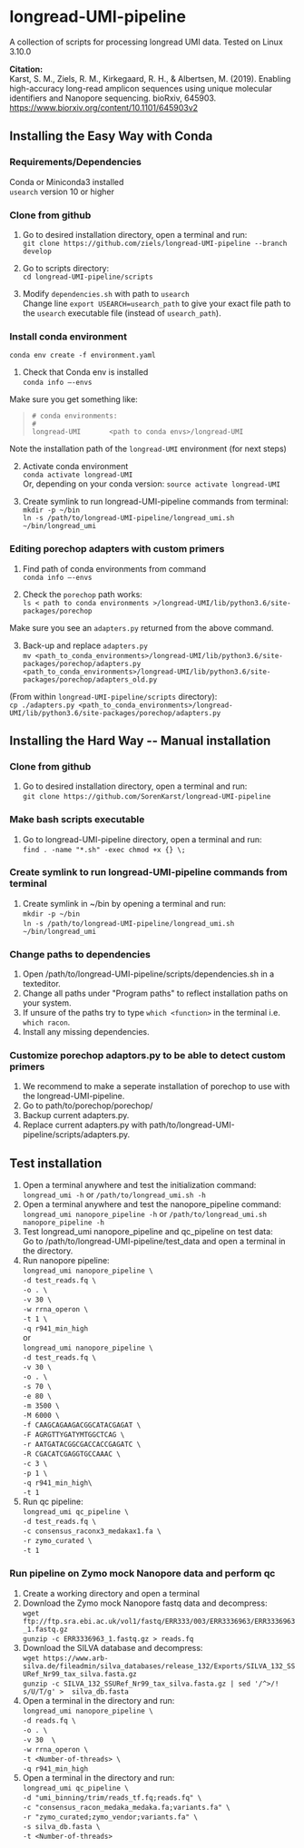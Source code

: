# longread-UMI-pipeline
A collection of scripts for processing longread UMI data.
Tested on Linux 3.10.0

<b> Citation: </b> \
Karst, S. M., Ziels, R. M., Kirkegaard, R. H., & Albertsen, M. (2019). Enabling high-accuracy long-read amplicon sequences using unique molecular identifiers and Nanopore sequencing. bioRxiv, 645903.
https://www.biorxiv.org/content/10.1101/645903v2

## Installing the Easy Way with Conda
### Requirements/Dependencies 
Conda or Miniconda3 installed  
`usearch` version 10 or higher

### Clone from github
1. Go to desired installation directory, open a terminal and run:  \
   `git clone https://github.com/ziels/longread-UMI-pipeline --branch develop`

2. Go to scripts directory: \
   `cd longread-UMI-pipeline/scripts`  

3. Modify `dependencies.sh` with path to `usearch`  
Change line `export USEARCH=usearch_path` to give your exact file path to the `usearch` executable file (instead of `usearch_path`). 

### Install conda environment 
   `conda env create -f environment.yaml`

1. Check that Conda env is installed \
   `conda info —-envs` 
   
Make sure you get something like: 

   > `# conda environments:`\
   > `#`\
   >  ` longread-UMI       <path to conda envs>/longread-UMI ` 
   
Note the installation path of the `longread-UMI` environment (for next steps)

2. Activate conda environment \
   `conda activate longread-UMI` \
   Or, depending on your conda version: `source activate longread-UMI`
    
3. Create symlink to run longread-UMI-pipeline commands from terminal:  
   `mkdir -p ~/bin`  
   `ln -s /path/to/longread-UMI-pipeline/longread_umi.sh ~/bin/longread_umi`
   
   
### Editing porechop adapters with custom primers
1. Find path of conda environments from command \
   `conda info —-envs` 

2. Check the `porechop` path works: \
   `ls < path to conda environments >/longread-UMI/lib/python3.6/site-packages/porechop` 

Make sure you see an `adapters.py` returned from the above command.

3. Back-up and replace `adapters.py`\
   `mv <path_to_conda_environments>/longread-UMI/lib/python3.6/site-packages/porechop/adapters.py <path_to_conda_environments>/longread-UMI/lib/python3.6/site-packages/porechop/adapters_old.py`

(From within `longread-UMI-pipeline/scripts` directory):\
   `cp ./adapters.py <path_to_conda_environments>/longread-UMI/lib/python3.6/site-packages/porechop/adapters.py`

## Installing the Hard Way -- Manual installation

### Clone from github
1. Go to desired installation directory, open a terminal and run:  
   `git clone https://github.com/SorenKarst/longread-UMI-pipeline`

### Make bash scripts executable
1. Go to longread-UMI-pipeline directory, open a terminal and run:  
   `find . -name "*.sh" -exec chmod +x {} \;`

### Create symlink to run longread-UMI-pipeline commands from terminal
1. Create symlink in ~/bin by opening a terminal and run:  
   `mkdir -p ~/bin`  
   `ln -s /path/to/longread-UMI-pipeline/longread_umi.sh ~/bin/longread_umi`  

### Change paths to dependencies
1. Open /path/to/longread-UMI-pipeline/scripts/dependencies.sh in a texteditor.
2. Change all paths under "Program paths" to reflect installation paths on your system.
3. If unsure of the paths try to type `which <function>` in the terminal i.e. `which racon`.
4. Install any missing dependencies.

### Customize porechop adaptors.py to be able to detect custom primers
1. We recommend to make a seperate installation of porechop to use with the longread-UMI-pipeline.
2. Go to path/to/porechop/porechop/
3. Backup current adapters.py.
4. Replace current adapters.py with path/to/longread-UMI-pipeline/scripts/adapters.py.


## Test installation
1. Open a terminal anywhere and test the initialization command:  
  `longread_umi -h` or `/path/to/longread_umi.sh -h`
2. Open a terminal anywhere and test the nanopore_pipeline command:  
  `longread_umi nanopore_pipeline -h` or `/path/to/longread_umi.sh nanopore_pipeline -h`
3. Test longread_umi nanopore_pipeline and qc_pipeline on test data:  
   Go to /path/to/longread-UMI-pipeline/test_data and open a terminal in the directory.
4. Run nanopore pipeline:  
   `longread_umi nanopore_pipeline \`  
     `-d test_reads.fq \`  
     `-o . \`  
     `-v 30 \`  
     `-w rrna_operon \`  
     `-t 1 \`  
     `-q r941_min_high`  
   or  
   `longread_umi nanopore_pipeline \`  
     `-d test_reads.fq \`  
     `-v 30 \`  
     `-o . \`  
     `-s 70 \`  
     `-e 80 \`  
     `-m 3500 \`  
     `-M 6000 \`  
     `-f CAAGCAGAAGACGGCATACGAGAT \`  
     `-F AGRGTTYGATYMTGGCTCAG \`  
     `-r AATGATACGGCGACCACCGAGATC \`  
     `-R CGACATCGAGGTGCCAAAC \`  
     `-c 3 \`  
     `-p 1 \`  
     `-q r941_min_high\`  
     `-t 1`
5. Run qc pipeline:  
   `longread_umi qc_pipeline \`  
     `-d test_reads.fq \`  
     `-c consensus_raconx3_medakax1.fa \`  
     `-r zymo_curated \`  
     `-t 1`  

### Run pipeline on Zymo mock Nanopore data and perform qc
1. Create a working directory and open a terminal
2. Download the Zymo mock Nanopore fastq data and decompress:  
   `wget ftp://ftp.sra.ebi.ac.uk/vol1/fastq/ERR333/003/ERR3336963/ERR3336963_1.fastq.gz`  
   `gunzip -c ERR3336963_1.fastq.gz > reads.fq`
3. Download the SILVA database and decompress:  
   `wget https://www.arb-silva.de/fileadmin/silva_databases/release_132/Exports/SILVA_132_SSURef_Nr99_tax_silva.fasta.gz`  
   `gunzip -c SILVA_132_SSURef_Nr99_tax_silva.fasta.gz | sed '/^>/! s/U/T/g' >  silva_db.fasta` 
4. Open a terminal in the directory and run:  
   `longread_umi nanopore_pipeline \`  
     `-d reads.fq \`  
     `-o . \`  
     `-v 30  \`  
     `-w rrna_operon \`  
     `-t <Number-of-threads> \`  
     `-q r941_min_high`  
5. Open a terminal in the directory and run:  
   `longread_umi qc_pipeline \`  
     `-d "umi_binning/trim/reads_tf.fq;reads.fq" \`  
     `-c "consensus_racon_medaka_medaka.fa;variants.fa" \`  
     `-r "zymo_curated;zymo_vendor;variants.fa" \`  
     `-s silva_db.fasta \`  
     `-t <Number-of-threads>`  
